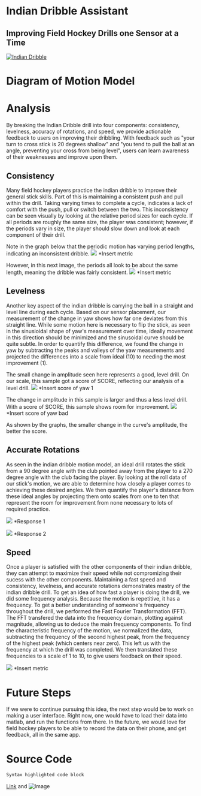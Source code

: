 # Indian Dribble Assistant
## Improving Field Hockey Drills one Sensor at a Time
[![Indian Dribble](https://img.youtube.com/vi/1vc94igXQo/0.jpg)](https://www.youtube.com/watch?v=-1vc94igXQo)
# Diagram of Motion Model 
# Analysis
By breaking the Indian Dribble drill into four components: consistency, levelness, accuracy of rotations, and speed, we provide actionable feedback to users on improving their dribbling.  With feedback such as "your turn to cross stick is 20 degrees shallow" and "you tend to pull the ball at an angle, preventing your cross from being level", users can learn awareness of their weaknesses and improve upon them.  

## Consistency
Many field hockey players practice the indian dribble to improve their general stick skills.  Part of this is maintaining a consistent push and pull within the drill. Taking varying times to complete a cycle, indicates a lack of comfort with the push, pull or switch between the two.  This inconsistency can be seen visually by looking at the relative period sizes for each cycle.  If all periods are roughly the same size, the player was consistent; however, if the periods vary in size, the player should slow down and look at each component of their drill.   

Note in the graph below that the periodic motion has varying period lengths, indicating an inconsistent dribble.
![](./1.png)
*Insert metric

However, in this next image, the periods all look to be about the same length, meaning the dribble was fairly consistent.
![](./2.png)
*Insert metric

## Levelness
Another key aspect of the indian dribble is carrying the ball in a straight and level line during each cycle.  Based on our sensor placement, our measurement of the change in yaw shows how far one deviates from this straight line.  While some motion here is necessary to flip the stick, as seen in the sinusioidal shape of yaw's measurement over time, ideally movement in this direction should be minimized and the sinusoidal curve should be quite subtle.  In order to quantify this difference, we found the change in yaw by subtracting the peaks and valleys of the yaw measurements and projected the differences into a scale from ideal (10) to needing the most improvement (1).  

The small change in amplitude seen here represents a good, level drill. On our scale, this sample got a score of SCORE, reflecting our analysis of a level drill. 
![](./3.png)
*Insert score of yaw 1

The change in amplitude in this sample is larger and thus a less level drill. With a score of SCORE, this sample shows room for improvement. 
![](./4.png)
*Insert score of yaw bad

As shown by the graphs, the smaller change in the curve's amplitude, the better the score.

## Accurate Rotations
As seen in the indian dribble motion model, an ideal drill rotates the stick from a 90 degree angle with the club pointed away from the player to a 270 degree angle with the club facing the player.  By looking at the roll data of our stick's motion, we are able to determine how closely a player comes to achieving these desired angles.  We then quantify the player's distance from these ideal angles by projecting them onto scales from one to ten that represent the room for improvement from none necessary to lots of required practice. 

![](./6.png)
*Response 1

![](./7.png)
*Response 2

## Speed
Once a player is satisfied with the other components of their indian dribble, they can attempt to maximize their speed while not compromizing their sucess with the other components.  Maintaining a fast speed and consistency, levelness, and accurate rotations demonstrates mastry of the indian dribble drill.  To get an idea of how fast a player is doing the drill, we did some frequency analysis.  Because the motion is repetitive, it has a frequency. To get a better understanding of someone's frequency throughout the drill, we performed the Fast Fourier Transformation (FFT). The FFT transfered the data into the frequency domain, plotting against magnitude, allowing us to deduce the main frequency components. To find the characteristic frequency of the motion, we normalized the data, subtracting the frequency of the second highest peak, from the frequency of the highest peak (which centers near zero). This left us with the frequency at which the drill was completed. We then translated these frequencies to a scale of 1 to 10, to give users feedback on their speed.

![](./5.png)
*Insert metric


# Future Steps
If we were to continue pursuing this idea, the next step would be to work on making a user interface. Right now, one would have to load their data into matlab, and run the functions from there. In the future, we would love for field hockey players to be able to record the data on their phone, and get feedback, all in the same app.

# Source Code
```markdown
Syntax highlighted code block
```
[Link](url) and ![Image](src)

    
